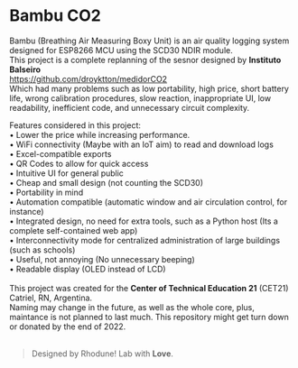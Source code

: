 # Bambu CO2
 Bambu (Breathing Air Measuring Boxy Unit) is an air quality logging system designed for ESP8266 MCU using the SCD30 NDIR module.
 <br>This project is a complete replanning of the sesnor designed by **Instituto Balseiro** <br>
 https://github.com/droyktton/medidorCO2 <br>
 Which had many problems such as low portability, high price, short battery life, wrong calibration procedures, slow reaction, inappropriate UI, low readability, inefficient code, and unnecessary circuit complexity.
 
 Features considered in this project:
 <br>• Lower the price while increasing performance.
 <br>• WiFi connectivity (Maybe with an IoT aim) to read and download logs
 <br>• Excel-compatible exports
 <br>• QR Codes to allow for quick access
 <br>• Intuitive UI for general public
 <br>• Cheap and small design (not counting the SCD30)
 <br>• Portability in mind
 <br>• Automation compatible (automatic window and air circulation control, for instance)
 <br>• Integrated design, no need for extra tools, such as a Python host (Its a complete self-contained web app)
 <br>• Interconnectivity mode for centralized administration of large buildings (such as schools)
 <br>• Useful, not annoying (No unnecessary beeping)
 <br>• Readable display (OLED instead of LCD)
 <br> <br>
 This project was created for the **Center of Technical Education 21** (CET21) <br> Catriel, RN, Argentina.
 <br> Naming may change in the future, as well as the whole core, plus, maintance is not planned to last much. This repository might get turn down or donated by the end of 2022.
 <br> <br>
 
 > Designed by Rhodune! Lab with **Love**.
